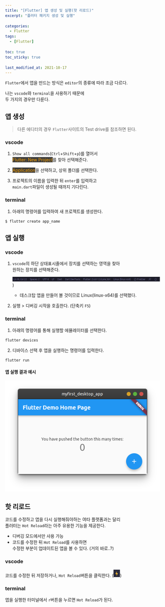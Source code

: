 ```yaml
---
title: "[Flutter] 앱 생성 및 실행(핫 리로드)"
excerpt: "플러터 패키지 생성 및 실행"

categories:
  - Flutter
tags:
  - [Flutter]

toc: true
toc_sticky: true

last_modified_at: 2021-10-17
---
```


`Flutter`에서 앱을 만드는 방식은 `editor`의 종류에 따라 조금 다르다.

나는 `vscode`와 `terminal`을 사용하기 때문에   
두 가지의 경우만 다룬다.

## 앱 생성

> 다른 에디터의 경우 `Flutter`사이트의 Test drive를 참조하면 된다.

### vscode

1. `Show all commands`(`Ctrl`+`Shift`+`p`)를 열어서   
<mark style="background-color: #3e3e3e; color: orange;">Flutter: New Project</mark>를 찾아 선택해준다.

2. <mark style="background-color: #3e3e3e; color: orange;">Application</mark>을 선택하고, 상위 폴더를 선택한다.

3. 프로젝트의 이름을 입력한 뒤 `enter`를 입력하고   
`main.dart`파일이 생성될 때까지 기다린다.

### terminal

1. 아래의 명령어를 입력하여 새 프로젝트를 생성한다.

```bash
$ flutter create app_name
```

## 앱 실행

### vscode

1. `vscode`의 하단 상태표시줄에서 장치를 선택하는 영역을 찾아   
원하는 장치를 선택해준다.

    ![image](/images/flutter-image/vscode_statusbar_select.png))

    * 데스크탑 앱을 만들어 볼 것이므로 Linux(linux-x64)를 선택했다.

2. 실행 > 디버깅 시작을 호출한다. (단축키 `F5`)

### terminal

1. 아래의 명령어를 통해 실행할 에뮬레이터를 선택한다.

```bash
flutter devices
```

2. 디바이스 선택 후 앱을 실행하는 명령어를 입력한다.

```bash
flutter run
```

#### 앱 실행 결과 예시

![sample image](/images/flutter-image/run_app_sample.png)

## 핫 리로드

코드를 수정하고 앱을 다시 실행해줘야하는 여타 플랫폼과는 달리   
플러터는 `Hot Reload`라는 아주 유용한 기능을 제공한다.

* 디버깅 모드에서만 사용 가능
* 코드를 수정한 뒤 `Hot Reload`를 사용하면   
수정한 부분이 업데이트된 앱을 볼 수 있다. (거의 바로..?)

### vscode 

코드를 수정한 뒤 저장하거나, `Hot Reload`버튼을 클릭한다. (![hot reload](/images/flutter-image/hot_reload_button.png))

### terminal

앱을 실행한 터미널에서 `r`버튼을 누르면 `Hot Reload`가 된다.